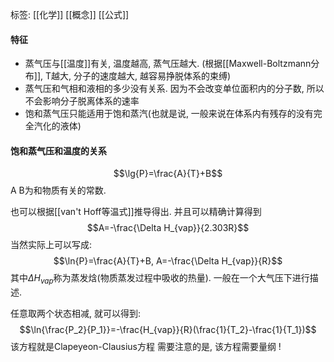 标签: [[化学]] [[概念]] [[公式]]
#### 特征

+ 蒸气压与[[温度]]有关, 温度越高, 蒸气压越大. (根据[[Maxwell-Boltzmann分布]], T越大, 分子的速度越大, 越容易挣脱体系的束缚)
+ 蒸气压和气相和液相的多少没有关系. 因为不会改变单位面积内的分子数, 所以不会影响分子脱离体系的速率
+ 饱和蒸气压只能适用于饱和蒸汽(也就是说, 一般来说在体系内有残存的没有完全汽化的液体)

#### 饱和蒸气压和温度的关系

$$\lg{P}=\frac{A}{T}+B$$
A B为和物质有关的常数. 

也可以根据[[van't Hoff等温式]]推导得出. 并且可以精确计算得到$$A=-\frac{\Delta H_{vap}}{2.303R}$$
当然实际上可以写成:$$\ln{P}=\frac{A}{T}+B, A=-\frac{\Delta H_{vap}}{R}$$
其中$\Delta H_{vap}$称为蒸发焓(物质蒸发过程中吸收的热量). 一般在一个大气压下进行描述. 

任意取两个状态相减, 就可以得到:$$\ln{\frac{P_2}{P_1}}=-\frac{H_{vap}}{R}(\frac{1}{T_2}-\frac{1}{T_1})$$
该方程就是Clapeyeon-Clausius方程
需要注意的是, 该方程需要量纲 ! 